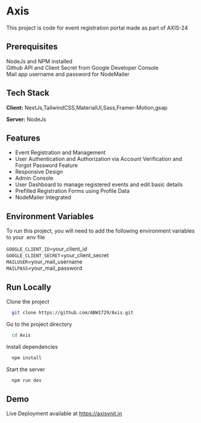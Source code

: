 
# Axis
This project is code for event registration portal made as part of AXIS-24

##  Prerequisites
 NodeJs and NPM installed  
 Github API and Client Secret from Google Developer Console  
 Mail app username and password for NodeMailer
 

 




## Tech Stack

**Client:** NextJs,TailwindCSS,MaterialUI,Sass,Framer-Motion,gsap

**Server:** NodeJs


## Features

- Event Registration and Management
- User Authentication and Authorization via Account Verification and Forgot Password Feature 
- Responsive Design
- Admin Console
- User Dashboard to manage registered events and edit basic details
- Prefilled Registration Forms using Profile Data
- NodeMailer Integrated


## Environment Variables

To run this project, you will need to add the following environment variables to your .env file

`GOOGLE_CLIENT_ID`=your_client_id  
`GOOGLE_CLIENT_SECRET`=your_client_secret  
`MAILUSER`=your_mail_username  
`MAILPASS`=your_mail_password  





## Run Locally

Clone the project

```bash
  git clone https://github.com/ABW1729/Axis.git
```

Go to the project directory

```bash
  cd Axis
```

Install dependencies

```bash
  npm install
```

Start the server

```bash
  npm run dev
```


## Demo
Live Deployment available at
https://axisvnit.in

